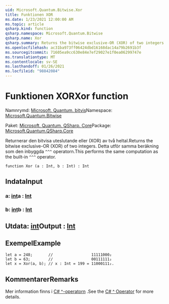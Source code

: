 ```yaml
---
uid: Microsoft.Quantum.Bitwise.Xor
title: Funktionen XOR
ms.date: 1/23/2021 12:00:00 AM
ms.topic: article
qsharp.kind: function
qsharp.namespace: Microsoft.Quantum.Bitwise
qsharp.name: Xor
qsharp.summary: Returns the bitwise exclusive-OR (XOR) of two integers. This performs the same computation as the built-in `^^^` operator.
ms.openlocfilehash: ac31ba973ff06424dbd16168dac14a79b2691b3f
ms.sourcegitcommit: 71605ea9cc630e84e7ef29027e1f0ea06299747e
ms.translationtype: MT
ms.contentlocale: sv-SE
ms.lasthandoff: 01/26/2021
ms.locfileid: "98842084"
---
```

# <a name="xor-function"></a><span data-ttu-id="f9cde-102">Funktionen XOR</span><span class="sxs-lookup"><span data-stu-id="f9cde-102">Xor function</span></span>

<span data-ttu-id="f9cde-103">Namnrymd: [Microsoft. Quantum. bitvis](xref:Microsoft.Quantum.Bitwise)</span><span class="sxs-lookup"><span data-stu-id="f9cde-103">Namespace: [Microsoft.Quantum.Bitwise](xref:Microsoft.Quantum.Bitwise)</span></span>

<span data-ttu-id="f9cde-104">Paket: [Microsoft. Quantum. QSharp. Core](https://nuget.org/packages/Microsoft.Quantum.QSharp.Core)</span><span class="sxs-lookup"><span data-stu-id="f9cde-104">Package: [Microsoft.Quantum.QSharp.Core](https://nuget.org/packages/Microsoft.Quantum.QSharp.Core)</span></span>


<span data-ttu-id="f9cde-105">Returnerar den bitvisa uteslutande eller (XOR) av två heltal.</span><span class="sxs-lookup"><span data-stu-id="f9cde-105">Returns the bitwise exclusive-OR (XOR) of two integers.</span></span>
<span data-ttu-id="f9cde-106">Detta utför samma beräkning som den inbyggda `^^^` operatorn.</span><span class="sxs-lookup"><span data-stu-id="f9cde-106">This performs the same computation as the built-in `^^^` operator.</span></span>

```qsharp
function Xor (a : Int, b : Int) : Int
```


## <a name="input"></a><span data-ttu-id="f9cde-107">Indata</span><span class="sxs-lookup"><span data-stu-id="f9cde-107">Input</span></span>

### <a name="a--int"></a><span data-ttu-id="f9cde-108">a: [int](xref:microsoft.quantum.lang-ref.int)</span><span class="sxs-lookup"><span data-stu-id="f9cde-108">a : [Int](xref:microsoft.quantum.lang-ref.int)</span></span>




### <a name="b--int"></a><span data-ttu-id="f9cde-109">b: [int](xref:microsoft.quantum.lang-ref.int)</span><span class="sxs-lookup"><span data-stu-id="f9cde-109">b : [Int](xref:microsoft.quantum.lang-ref.int)</span></span>





## <a name="output--int"></a><span data-ttu-id="f9cde-110">Utdata: [int](xref:microsoft.quantum.lang-ref.int)</span><span class="sxs-lookup"><span data-stu-id="f9cde-110">Output : [Int](xref:microsoft.quantum.lang-ref.int)</span></span>



## <a name="example"></a><span data-ttu-id="f9cde-111">Exempel</span><span class="sxs-lookup"><span data-stu-id="f9cde-111">Example</span></span>

```qsharp
let a = 248;       //                 11111000₂
let b = 63;        //                 00111111₂
let x = Xor(a, b); // x : Int = 199 = 11000111₂.
```

## <a name="remarks"></a><span data-ttu-id="f9cde-112">Kommentarer</span><span class="sxs-lookup"><span data-stu-id="f9cde-112">Remarks</span></span>

<span data-ttu-id="f9cde-113">Mer information finns i [C# ^-operatorn](https://docs.microsoft.com/dotnet/csharp/language-reference/operators/xor-operator) .</span><span class="sxs-lookup"><span data-stu-id="f9cde-113">See the [C# ^ Operator](https://docs.microsoft.com/dotnet/csharp/language-reference/operators/xor-operator) for more details.</span></span>